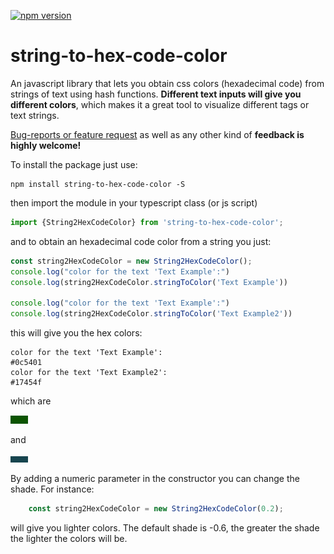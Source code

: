 [![npm version](https://badge.fury.io/js/string-to-hex-code-color.svg)](https://badge.fury.io/js/ngx-string-to-css-color)

string-to-hex-code-color
===========

An javascript library that lets you obtain css colors (hexadecimal code) from strings of text using hash functions. **Different text inputs will give you different colors**, which makes it a great tool to visualize different tags or text strings. 

[Bug-reports or feature request](https://github.com/HugoJBello/string-to-hex-code-color/issues) as well as any other kind of **feedback is highly welcome!**

To install the package just use:

```
npm install string-to-hex-code-color -S
```


then import the module in your typescript class (or js script)

```typescript
import {String2HexCodeColor} from 'string-to-hex-code-color';
```

and to obtain an hexadecimal code color from a string you just:


```typescript
const string2HexCodeColor = new String2HexCodeColor();
console.log("color for the text 'Text Example':")
console.log(string2HexCodeColor.stringToColor('Text Example'))

console.log("color for the text 'Text Example':")
console.log(string2HexCodeColor.stringToColor('Text Example2'))
```

this will give you the hex colors: 

```
color for the text 'Text Example':
#0c5401
color for the text 'Text Example2':
#17454f
```

which are

![](https://raw.githubusercontent.com/HugoJBello/string-to-hex-code-color/master/screenshots/str2col1TextExample.png)

and 

![](https://raw.githubusercontent.com/HugoJBello/string-to-hex-code-color/master/screenshots/str2col1TextExample2.png)


By adding a numeric parameter in the constructor you can change the shade. For instance:

```typescript
    const string2HexCodeColor = new String2HexCodeColor(0.2);
```

will give you lighter colors. The default shade is -0.6, the greater the shade the lighter the colors will be.

